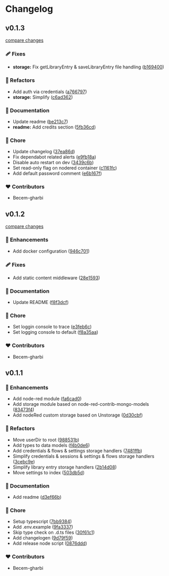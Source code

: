 # Changelog


## v0.1.3

[compare changes](https://github.com/becem-gharbi/node-red-unstorage/compare/v0.1.2...v0.1.3)


### 🩹 Fixes

  - **storage:** Fix getLibraryEntry & saveLibraryEntry file handling ([b169400](https://github.com/becem-gharbi/node-red-unstorage/commit/b169400))

### 💅 Refactors

  - Add auth via credentials ([a766797](https://github.com/becem-gharbi/node-red-unstorage/commit/a766797))
  - **storage:** Simplify ([c6ad362](https://github.com/becem-gharbi/node-red-unstorage/commit/c6ad362))

### 📖 Documentation

  - Update readme ([be213c7](https://github.com/becem-gharbi/node-red-unstorage/commit/be213c7))
  - **readme:** Add credits section ([5fb36cd](https://github.com/becem-gharbi/node-red-unstorage/commit/5fb36cd))

### 🏡 Chore

  - Update changelog ([37ea86d](https://github.com/becem-gharbi/node-red-unstorage/commit/37ea86d))
  - Fix dependabot related alerts ([e9fb18a](https://github.com/becem-gharbi/node-red-unstorage/commit/e9fb18a))
  - Disable auto restart on dev ([3439c6b](https://github.com/becem-gharbi/node-red-unstorage/commit/3439c6b))
  - Set read-only flag on nodered container ([c1161fc](https://github.com/becem-gharbi/node-red-unstorage/commit/c1161fc))
  - Add default password comment ([e6b167f](https://github.com/becem-gharbi/node-red-unstorage/commit/e6b167f))

### ❤️  Contributors

- Becem-gharbi

## v0.1.2

[compare changes](https://github.com/becem-gharbi/node-red-unstorage/compare/v0.1.1...v0.1.2)


### 🚀 Enhancements

  - Add docker configuration ([946c701](https://github.com/becem-gharbi/node-red-unstorage/commit/946c701))

### 🩹 Fixes

  - Add static content middleware ([28e1593](https://github.com/becem-gharbi/node-red-unstorage/commit/28e1593))

### 📖 Documentation

  - Update README ([f8f3dcf](https://github.com/becem-gharbi/node-red-unstorage/commit/f8f3dcf))

### 🏡 Chore

  - Set loggin console to trace ([e3feb6c](https://github.com/becem-gharbi/node-red-unstorage/commit/e3feb6c))
  - Set logging console to default ([f8a35aa](https://github.com/becem-gharbi/node-red-unstorage/commit/f8a35aa))

### ❤️  Contributors

- Becem-gharbi

## v0.1.1


### 🚀 Enhancements

  - Add node-red module ([fa6cad0](https://github.com/becem-gharbi/node-red-unstorage/commit/fa6cad0))
  - Add storage module based on node-red-contrib-mongo-models ([83473f4](https://github.com/becem-gharbi/node-red-unstorage/commit/83473f4))
  - Add nodeRed custom storage based on Unstorage ([0d30cbf](https://github.com/becem-gharbi/node-red-unstorage/commit/0d30cbf))

### 💅 Refactors

  - Move userDir to root ([988531b](https://github.com/becem-gharbi/node-red-unstorage/commit/988531b))
  - Add types to data models ([f4b0de6](https://github.com/becem-gharbi/node-red-unstorage/commit/f4b0de6))
  - Add credentials & flows & settings storage handlers ([7481ffb](https://github.com/becem-gharbi/node-red-unstorage/commit/7481ffb))
  - Simplify credentials & sessions & settings & flows storage handlers ([3cebc9e](https://github.com/becem-gharbi/node-red-unstorage/commit/3cebc9e))
  - Simplify library entry storage handlers ([2b14d08](https://github.com/becem-gharbi/node-red-unstorage/commit/2b14d08))
  - Move settings to index ([503db5d](https://github.com/becem-gharbi/node-red-unstorage/commit/503db5d))

### 📖 Documentation

  - Add readme ([d3ef66b](https://github.com/becem-gharbi/node-red-unstorage/commit/d3ef66b))

### 🏡 Chore

  - Setup typescript ([7bb9384](https://github.com/becem-gharbi/node-red-unstorage/commit/7bb9384))
  - Add .env.example ([9fa3337](https://github.com/becem-gharbi/node-red-unstorage/commit/9fa3337))
  - Skip type check on .d.ts files ([30f61c1](https://github.com/becem-gharbi/node-red-unstorage/commit/30f61c1))
  - Add changelogen ([9d79f59](https://github.com/becem-gharbi/node-red-unstorage/commit/9d79f59))
  - Add release node script ([0876ddd](https://github.com/becem-gharbi/node-red-unstorage/commit/0876ddd))

### ❤️  Contributors

- Becem-gharbi

